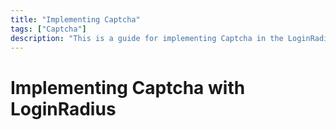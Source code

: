 ```yaml
---
title: "Implementing Captcha"
tags: ["Captcha"]
description: "This is a guide for implementing Captcha in the LoginRadius Identity Platform."
---
```

# Implementing Captcha with LoginRadius